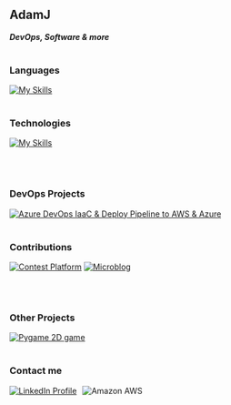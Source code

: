 ## AdamJ

_**DevOps, Software & more**_<br><br>

### Languages
[![My Skills](https://skillicons.dev/icons?i=py,bash,java,cpp)](https://skillicons.dev)
<br><br>

### Technologies
[![My Skills](https://skillicons.dev/icons?i=aws,azure,docker,kubernetes,jenkins,terraform,ansible,linux,prometheus,grafana)](https://skillicons.dev)

<br><br>

### DevOps Projects 
[![Azure DevOps IaaC & Deploy Pipeline to AWS & Azure ](https://img.shields.io/badge/azure%20devops-%230078D7.svg?&style=for-the-badge&logo=azure%20devops&logoColor=white&label=pipelines&color=purple)](https://github.com/AdamJ77/azure-devops-kubernetes-terraform-pipeline)
<br><br>

### Contributions
[![Contest Platform](https://img.shields.io/badge/python-3670A0?style=for-the-badge&logo=python&logoColor=green&label=contest-platform&color=green)](https://github.com/kozlowskimaciej/because-its-worth-contest-platform.git)
[![Microblog](https://img.shields.io/badge/python-3670A0?style=for-the-badge&logo=microsoftazure&logoColor=red&label=microblog&color=red)](https://github.com/AdamJ77/microblog.git)

<br><br>

### Other Projects
[![Pygame 2D game](https://img.shields.io/badge/pygame-%233776AB.svg?&style=for-the-badge&logo=python&logoColor=blue&logoColor=blue&label=highway&color=blue)](https://github.com/AdamJ77/highway-pygame)
<br><br>

### Contact me
<div style="display: flex; align-items: center;">
    <a href="https://www.linkedin.com/in/adam-je%C5%BC-4b2055270/" style="margin-right: 10px;">
        <img src="https://img.shields.io/badge/LinkedIn-0077B5?style=for-the-badge&logo=linkedin&logoColor=white" alt="LinkedIn Profile" />
    </a>
    <img src="https://custom-icon-badges.demolab.com/badge/-jezadam02@gmail.com-red?style=for-the-badge&logo=mention&logoColor=white" alt="Amazon AWS" />
</div>
